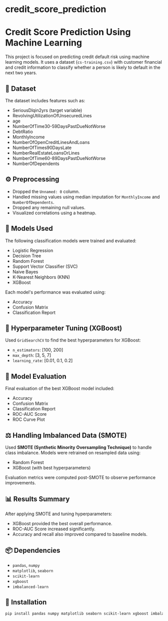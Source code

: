# credit_score_prediction
# Credit Score Prediction Using Machine Learning

This project is focused on predicting credit default risk using machine learning models. It uses a dataset (`cs-training.csv`) with customer financial and credit information to classify whether a person is likely to default in the next two years.

## 📁 Dataset

The dataset includes features such as:

- SeriousDlqin2yrs (target variable)
- RevolvingUtilizationOfUnsecuredLines
- age
- NumberOfTime30-59DaysPastDueNotWorse
- DebtRatio
- MonthlyIncome
- NumberOfOpenCreditLinesAndLoans
- NumberOfTimes90DaysLate
- NumberRealEstateLoansOrLines
- NumberOfTime60-89DaysPastDueNotWorse
- NumberOfDependents

## ⚙️ Preprocessing

- Dropped the `Unnamed: 0` column.
- Handled missing values using median imputation for `MonthlyIncome` and `NumberOfDependents`.
- Dropped any remaining null values.
- Visualized correlations using a heatmap.

## 🧪 Models Used

The following classification models were trained and evaluated:

- Logistic Regression
- Decision Tree
- Random Forest
- Support Vector Classifier (SVC)
- Naive Bayes
- K-Nearest Neighbors (KNN)
- XGBoost

Each model's performance was evaluated using:
- Accuracy
- Confusion Matrix
- Classification Report

## 🧪 Hyperparameter Tuning (XGBoost)

Used `GridSearchCV` to find the best hyperparameters for XGBoost:

- `n_estimators`: [100, 200]
- `max_depth`: [3, 5, 7]
- `learning_rate`: [0.01, 0.1, 0.2]

## 🧪 Model Evaluation

Final evaluation of the best XGBoost model included:

- Accuracy
- Confusion Matrix
- Classification Report
- ROC-AUC Score
- ROC Curve Plot

## ⚖️ Handling Imbalanced Data (SMOTE)

Used **SMOTE (Synthetic Minority Oversampling Technique)** to handle class imbalance. Models were retrained on resampled data using:

- Random Forest
- XGBoost (with best hyperparameters)

Evaluation metrics were computed post-SMOTE to observe performance improvements.

## 📊 Results Summary

After applying SMOTE and tuning hyperparameters:

- XGBoost provided the best overall performance.
- ROC-AUC Score increased significantly.
- Accuracy and recall also improved compared to baseline models.

## 📦 Dependencies

- `pandas`, `numpy`
- `matplotlib`, `seaborn`
- `scikit-learn`
- `xgboost`
- `imbalanced-learn`

## 🔧 Installation

```bash
pip install pandas numpy matplotlib seaborn scikit-learn xgboost imbalanced-learn
